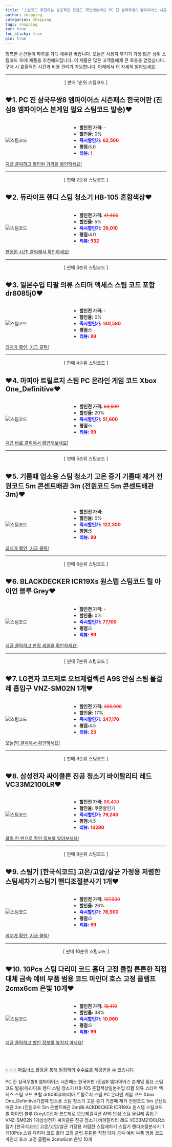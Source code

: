 ```yaml
---
title: "스팀코드 추천하는 성공적인 트렌드 확인해보세요 PC 진 삼국무쌍8 엠파이어스 시즌패스"
author: shopping
categories: shopping
tags: shopping
toc: true
toc_sticky: true
pin: true
---
```

행복한 순간들이 하루를 가득 채우길 바랍니다. 오늘은 사용자 후기가 가장 많은 상위 스팀코드 10개 제품을 추천해드립니다. 이 제품은 많은 고객들에게 큰 호응을 얻었습니다. 구매 시 효율적인 시간과 비용 관리가 가능합니다. 아래에서 더 자세히 알아보세요.

---
<p class="toplist" style="margin: 0 auto; display: block; width: fit-content;">[ 판매 1순위 스팀코드 ]</p>

<h2><strong>❤️1. PC 진 삼국무쌍8 엠파이어스 시즌패스 한국어판 (진삼8 엠파이어스 본게임 필요 스팀코드 발송)❤️</strong></h2>

<div style="display: flex; align-items: center;">
    <div style="flex: 0.4;">
        <img src="https://thumbnail8.coupangcdn.com/thumbnails/remote/230x230ex/image/vendor_inventory/207f/7c196706f37d8f399fb2a38af106e935b324286fe4c5340777bd0a519c4a.jpg" alt="스팀코드" style="max-width: 100%;">
    </div>
    <div style="flex: 0.6; margin-left: 10px;">
        <ul>
            <li><strong>할인전 가격:</strong> <del style="color: red;">-</del></li>
            <li><strong>할인율:</strong> 0%</li>
            <li><span style='color:blue'><strong>즉시할인가:</strong></span> <span style='color:red'><strong>62,500</strong></span></li>
            <li><strong>평점:</strong>5.0</li>
            <li><span style='color:blue'><strong>리뷰:</strong></span> <span style='color:red'><strong>1</strong></span></li>
        </ul>
    </div>
</div>
<div class="center">
    <a href="https://William4Davisa.github.io?lptag=AF9450613&subid=githubio&pageKey=6271495235&traceid=V0-153&itemId=12827808245&vendorItemId=80093545377" class="myButton">
        지금 클릭하고 할인된 가격을 확인하세요!
    </a>
</div>


---
<p class="toplist" style="margin: 0 auto; display: block; width: fit-content;">[ 판매 2순위 스팀코드 ]</p>

<h2><strong>❤️2. 듀라이프 핸디 스팀 청소기 HB-105 혼합색상❤️</strong></h2>

<div style="display: flex; align-items: center;">
    <div style="flex: 0.4;">
        <img src="https://thumbnail7.coupangcdn.com/thumbnails/remote/230x230ex/image/rs_quotation_api/hvvsmxib/f02b3345c8aa4310be5f4a10e56698b2.jpg" alt="스팀코드" style="max-width: 100%;">
    </div>
    <div style="flex: 0.6; margin-left: 10px;">
        <ul>
            <li><strong>할인전 가격:</strong> <del style="color: red;">41,400</del></li>
            <li><strong>할인율:</strong> 5%</li>
            <li><span style='color:blue'><strong>즉시할인가:</strong></span> <span style='color:red'><strong>39,010</strong></span></li>
            <li><strong>평점:</strong>4.0</li>
            <li><span style='color:blue'><strong>리뷰:</strong></span> <span style='color:red'><strong>932</strong></span></li>
        </ul>
    </div>
</div>
<div class="center">
    <a href="https://William4Davisa.github.io?lptag=AF9450613&subid=githubio&pageKey=4545555534&traceid=V0-153&itemId=5508610064&vendorItemId=75511465169" class="myButton">
        한정된 시간! 클릭해서 확인하세요!
    </a>
</div>


---
<p class="toplist" style="margin: 0 auto; display: block; width: fit-content;">[ 판매 3순위 스팀코드 ]</p>

<h2><strong>❤️3. 일본수입 티팔 의류 스티머 액세스 스팀 코드 포함 dr8085j0❤️</strong></h2>

<div style="display: flex; align-items: center;">
    <div style="flex: 0.4;">
        <img src="https://thumbnail9.coupangcdn.com/thumbnails/remote/230x230ex/image/vendor_inventory/1928/44a38ffc2170a0f83b0e9592583ea984b30f29986df9d134bb4f394209fb.jpg" alt="스팀코드" style="max-width: 100%;">
    </div>
    <div style="flex: 0.6; margin-left: 10px;">
        <ul>
            <li><strong>할인전 가격:</strong> <del style="color: red;">-</del></li>
            <li><strong>할인율:</strong> 0%</li>
            <li><span style='color:blue'><strong>즉시할인가:</strong></span> <span style='color:red'><strong>140,580</strong></span></li>
            <li><strong>평점:</strong>5</li>
            <li><span style='color:blue'><strong>리뷰:</strong></span> <span style='color:red'><strong>99</strong></span></li>
        </ul>
    </div>
</div>
<div class="center">
    <a href="https://William4Davisa.github.io?lptag=AF9450613&subid=githubio&pageKey=6330836863&traceid=V0-153&itemId=13237716463&vendorItemId=90638917432" class="myButton">
        최저가 확인, 지금 클릭!
    </a>
</div>


---
<p class="toplist" style="margin: 0 auto; display: block; width: fit-content;">[ 판매 4순위 스팀코드 ]</p>

<h2><strong>❤️4. 마피아 트릴로지 스팀 PC 온라인 게임 코드 Xbox One_Definitive❤️</strong></h2>

<div style="display: flex; align-items: center;">
    <div style="flex: 0.4;">
        <img src="https://thumbnail10.coupangcdn.com/thumbnails/remote/230x230ex/image/vendor_inventory/b6df/9de47675fc450e54a5390994341ee9f1b11d314c74cb4609e90a8d7a3744.jpg" alt="스팀코드" style="max-width: 100%;">
    </div>
    <div style="flex: 0.6; margin-left: 10px;">
        <ul>
            <li><strong>할인전 가격:</strong> <del style="color: red;">64,500</del></li>
            <li><strong>할인율:</strong> 20%</li>
            <li><span style='color:blue'><strong>즉시할인가:</strong></span> <span style='color:red'><strong>51,600</strong></span></li>
            <li><strong>평점:</strong>5</li>
            <li><span style='color:blue'><strong>리뷰:</strong></span> <span style='color:red'><strong>99</strong></span></li>
        </ul>
    </div>
</div>
<div class="center">
    <a href="https://William4Davisa.github.io?lptag=AF9450613&subid=githubio&pageKey=7857098290&traceid=V0-153&itemId=21431234316&vendorItemId=90735411064" class="myButton">
        지금 바로 클릭해서 확인해보세요!
    </a>
</div>


---
<p class="toplist" style="margin: 0 auto; display: block; width: fit-content;">[ 판매 5순위 스팀코드 ]</p>

<h2><strong>❤️5. 기름때 업소용 스팀 청소기 고온 증기 기름때 제거 전원코드 5m 콘센트배관 3m (전원코드 5m 콘센트배관 3m)❤️</strong></h2>

<div style="display: flex; align-items: center;">
    <div style="flex: 0.4;">
        <img src="https://thumbnail10.coupangcdn.com/thumbnails/remote/230x230ex/image/vendor_inventory/9197/61a12a5a347c96dac3675040c9c2ec6f8b489e778cb875fceb59daf67ac2.jpg" alt="스팀코드" style="max-width: 100%;">
    </div>
    <div style="flex: 0.6; margin-left: 10px;">
        <ul>
            <li><strong>할인전 가격:</strong> <del style="color: red;">-</del></li>
            <li><strong>할인율:</strong> 0%</li>
            <li><span style='color:blue'><strong>즉시할인가:</strong></span> <span style='color:red'><strong>122,300</strong></span></li>
            <li><strong>평점:</strong>5</li>
            <li><span style='color:blue'><strong>리뷰:</strong></span> <span style='color:red'><strong>99</strong></span></li>
        </ul>
    </div>
</div>
<div class="center">
    <a href="https://William4Davisa.github.io?lptag=AF9450613&subid=githubio&pageKey=7136604491&traceid=V0-153&itemId=17908433242&vendorItemId=87245543537" class="myButton">
        최저가 확인, 지금 클릭!
    </a>
</div>


---
<p class="toplist" style="margin: 0 auto; display: block; width: fit-content;">[ 판매 6순위 스팀코드 ]</p>

<h2><strong>❤️6. BLACKDECKER ICR19Xs 원스텝 스팀코드 릴 아이언 블루 Grey❤️</strong></h2>

<div style="display: flex; align-items: center;">
    <div style="flex: 0.4;">
        <img src="https://thumbnail7.coupangcdn.com/thumbnails/remote/230x230ex/image/vendor_inventory/a1c9/5ceb0b925631f889975cb5e36e9623bf19c3b2b0b3ca683b5f7296f087cc.jpg" alt="스팀코드" style="max-width: 100%;">
    </div>
    <div style="flex: 0.6; margin-left: 10px;">
        <ul>
            <li><strong>할인전 가격:</strong> <del style="color: red;">-</del></li>
            <li><strong>할인율:</strong> 0%</li>
            <li><span style='color:blue'><strong>즉시할인가:</strong></span> <span style='color:red'><strong>77,100</strong></span></li>
            <li><strong>평점:</strong>5</li>
            <li><span style='color:blue'><strong>리뷰:</strong></span> <span style='color:red'><strong>99</strong></span></li>
        </ul>
    </div>
</div>
<div class="center">
    <a href="https://William4Davisa.github.io?lptag=AF9450613&subid=githubio&pageKey=7896313533&traceid=V0-153&itemId=21630037457&vendorItemId=89572822143" class="myButton">
        지금 클릭하고 한정 세일을 확인하세요!
    </a>
</div>


---
<p class="toplist" style="margin: 0 auto; display: block; width: fit-content;">[ 판매 7순위 스팀코드 ]</p>

<h2><strong>❤️7. LG전자 코드제로 오브제컬렉션 A9S 안심 스팀 물걸레 흡입구 VNZ-SM02N 1개❤️</strong></h2>

<div style="display: flex; align-items: center;">
    <div style="flex: 0.4;">
        <img src="https://thumbnail10.coupangcdn.com/thumbnails/remote/230x230ex/image/vendor_inventory/1f8c/2804fefdb54c9e091bbfee5496e31f02b7a7f4be386e99ffffa08ae7b14c.JPG" alt="스팀코드" style="max-width: 100%;">
    </div>
    <div style="flex: 0.6; margin-left: 10px;">
        <ul>
            <li><strong>할인전 가격:</strong> <del style="color: red;">300,000</del></li>
            <li><strong>할인율:</strong> 17%</li>
            <li><span style='color:blue'><strong>즉시할인가:</strong></span> <span style='color:red'><strong>247,170</strong></span></li>
            <li><strong>평점:</strong>4.5</li>
            <li><span style='color:blue'><strong>리뷰:</strong></span> <span style='color:red'><strong>23</strong></span></li>
        </ul>
    </div>
</div>
<div class="center">
    <a href="https://William4Davisa.github.io?lptag=AF9450613&subid=githubio&pageKey=6775845421&traceid=V0-153&itemId=15921391926&vendorItemId=86013430392" class="myButton">
        오늘만! 클릭해서 확인하세요!
    </a>
</div>


---
<p class="toplist" style="margin: 0 auto; display: block; width: fit-content;">[ 판매 8순위 스팀코드 ]</p>

<h2><strong>❤️8. 삼성전자 싸이클론 진공 청소기 바이탈리티 레드 VC33M2100LR❤️</strong></h2>

<div style="display: flex; align-items: center;">
    <div style="flex: 0.4;">
        <img src="https://thumbnail10.coupangcdn.com/thumbnails/remote/230x230ex/image/retail/images/2978945515285735-a8ad40c5-71e3-4c32-b825-211f1653960e.jpg" alt="스팀코드" style="max-width: 100%;">
    </div>
    <div style="flex: 0.6; margin-left: 10px;">
        <ul>
            <li><strong>할인전 가격:</strong> <del style="color: red;">86,400</del></li>
            <li><strong>할인율:</strong> 쿠폰할인가</li>
            <li><span style='color:blue'><strong>즉시할인가:</strong></span> <span style='color:red'><strong>79,240</strong></span></li>
            <li><strong>평점:</strong>4.5</li>
            <li><span style='color:blue'><strong>리뷰:</strong></span> <span style='color:red'><strong>10280</strong></span></li>
        </ul>
    </div>
</div>
<div class="center">
    <a href="https://William4Davisa.github.io?lptag=AF9450613&subid=githubio&pageKey=7112299528&traceid=V0-153&itemId=17783506233&vendorItemId=4277480262" class="myButton">
        클릭 한 번으로 할인 정보를 알아보세요!
    </a>
</div>


---
<p class="toplist" style="margin: 0 auto; display: block; width: fit-content;">[ 판매 9순위 스팀코드 ]</p>

<h2><strong>❤️9. 스팀기 [한국식코드] 고온/고압/살균 가정용 저렴한 스팀세차기 스팀기 핸디조절분사기 1개❤️</strong></h2>

<div style="display: flex; align-items: center;">
    <div style="flex: 0.4;">
        <img src="https://thumbnail6.coupangcdn.com/thumbnails/remote/230x230ex/image/vendor_inventory/d18d/99d428ae928fcbc1f4e44ea4401753a51f47ed79bebe7eca1dc96559aba0.jpg" alt="스팀코드" style="max-width: 100%;">
    </div>
    <div style="flex: 0.6; margin-left: 10px;">
        <ul>
            <li><strong>할인전 가격:</strong> <del style="color: red;">107,900</del></li>
            <li><strong>할인율:</strong> 26%</li>
            <li><span style='color:blue'><strong>즉시할인가:</strong></span> <span style='color:red'><strong>78,900</strong></span></li>
            <li><strong>평점:</strong>5</li>
            <li><span style='color:blue'><strong>리뷰:</strong></span> <span style='color:red'><strong>99</strong></span></li>
        </ul>
    </div>
</div>
<div class="center">
    <a href="https://William4Davisa.github.io?lptag=AF9450613&subid=githubio&pageKey=6371080060&traceid=V0-153&itemId=13494829810&vendorItemId=80748989894" class="myButton">
        최저가 확인, 지금 클릭!
    </a>
</div>


---
<p class="toplist" style="margin: 0 auto; display: block; width: fit-content;">[ 판매 10순위 스팀코드 ]</p>

<h2><strong>❤️10. 10Pcs 스팀 다리미 코드 홀더 고정 클립 튼튼한 직접 대체 금속 예비 부품 범용 코드 마인더 호스 고정 클램프 2cmx6cm 은빛 10개❤️</strong></h2>

<div style="display: flex; align-items: center;">
    <div style="flex: 0.4;">
        <img src="https://thumbnail7.coupangcdn.com/thumbnails/remote/230x230ex/image/vendor_inventory/5b5f/9b0e3baab83ae967cba5db72a81aae37d78f913f6f2ddfed457e32941064.jpg" alt="스팀코드" style="max-width: 100%;">
    </div>
    <div style="flex: 0.6; margin-left: 10px;">
        <ul>
            <li><strong>할인전 가격:</strong> <del style="color: red;">16,410</del></li>
            <li><strong>할인율:</strong> 38%</li>
            <li><span style='color:blue'><strong>즉시할인가:</strong></span> <span style='color:red'><strong>10,060</strong></span></li>
            <li><strong>평점:</strong>5</li>
            <li><span style='color:blue'><strong>리뷰:</strong></span> <span style='color:red'><strong>99</strong></span></li>
        </ul>
    </div>
</div>
<div class="center">
    <a href="https://William4Davisa.github.io?lptag=AF9450613&subid=githubio&pageKey=8112488389&traceid=V0-153&itemId=22989456557&vendorItemId=90023582981" class="myButton">
        지금 클릭하고 할인 정보를 놓치지 마세요!
    </a>
</div>

<br><br><br>[💦 💦 💦 파트너스 활동을 통해 일정액의 수수료를 제공받을 수 있습니다](https://link.coupang.com/a/bcpT2c)<br><br>PC 진 삼국무쌍8 엠파이어스 시즌패스 한국어판 (진삼8 엠파이어스 본게임 필요 스팀코드 발송)듀라이프 핸디 스팀 청소기 HB-105 혼합색상일본수입 티팔 의류 스티머 액세스 스팀 코드 포함 dr8085j0마피아 트릴로지 스팀 PC 온라인 게임 코드 Xbox One_Definitive기름때 업소용 스팀 청소기 고온 증기 기름때 제거 전원코드 5m 콘센트배관 3m (전원코드 5m 콘센트배관 3m)BLACKDECKER ICR19Xs 원스텝 스팀코드 릴 아이언 블루 GreyLG전자 코드제로 오브제컬렉션 A9S 안심 스팀 물걸레 흡입구 VNZ-SM02N 1개삼성전자 싸이클론 진공 청소기 바이탈리티 레드 VC33M2100LR스팀기 [한국식코드] 고온/고압/살균 가정용 저렴한 스팀세차기 스팀기 핸디조절분사기 1개10Pcs 스팀 다리미 코드 홀더 고정 클립 튼튼한 직접 대체 금속 예비 부품 범용 코드 마인더 호스 고정 클램프 2cmx6cm 은빛 10개